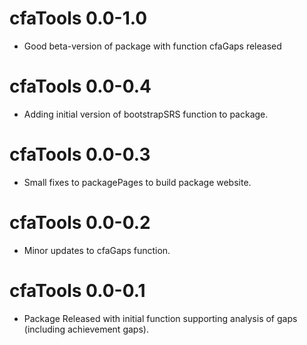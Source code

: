 # cfaTools 0.0-1.0

* Good beta-version of package with function cfaGaps released

# cfaTools 0.0-0.4

* Adding initial version of bootstrapSRS function to package.

# cfaTools 0.0-0.3

* Small fixes to packagePages to build package website.

# cfaTools 0.0-0.2

* Minor updates to cfaGaps function.

# cfaTools 0.0-0.1

* Package Released with initial function supporting analysis of gaps (including achievement gaps).
